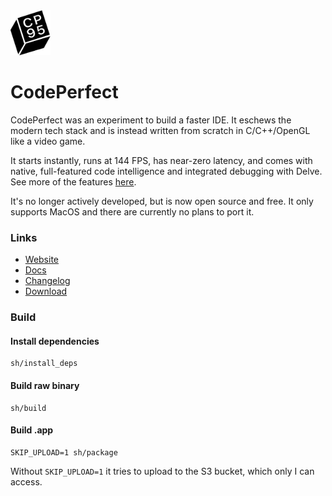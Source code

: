 <img src="web/public/logo.png" width="64">

# CodePerfect

CodePerfect was an experiment to build a faster IDE. It eschews the modern tech
stack and is instead written from scratch in C/C++/OpenGL like a video game.

It starts instantly, runs at 144 FPS, has near-zero latency, and comes with
native, full-featured code intelligence and integrated debugging with Delve.
See more of the features [here](https://docs.codeperfect95.com).

It's no longer actively developed, but is now open source and free. It only
supports MacOS and there are currently no plans to port it.

### Links

- [Website](https://codeperfect95.com)
- [Docs](https://docs.codeperfect95.com)
- [Changelog](https://docs.codeperfect95.com/changelog)
- [Download](https://codeperfect95.com/download)

### Build

#### Install dependencies

```
sh/install_deps
```

#### Build raw binary

```
sh/build
```

#### Build .app

```
SKIP_UPLOAD=1 sh/package
```

Without `SKIP_UPLOAD=1` it tries to upload to the S3 bucket, which only I can
access.

